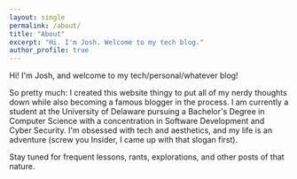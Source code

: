 ```yaml
---
layout: single
permalink: /about/
title: "About"
excerpt: "Hi. I'm Josh. Welcome to my tech blog."
author_profile: true
---
```

Hi! I'm Josh, and welcome to my tech/personal/whatever blog!

So pretty much: I created this website thingy to put all of my nerdy thoughts down while also becoming a famous blogger in the process. I am currently a student at the University of Delaware pursuing a Bachelor's Degree in Computer Science with a concentration in Software Development and Cyber Security. I'm obsessed with tech and aesthetics, and my life is an adventure (screw you Insider, I came up with that slogan first).

Stay tuned for frequent lessons, rants, explorations, and other posts of that nature.
